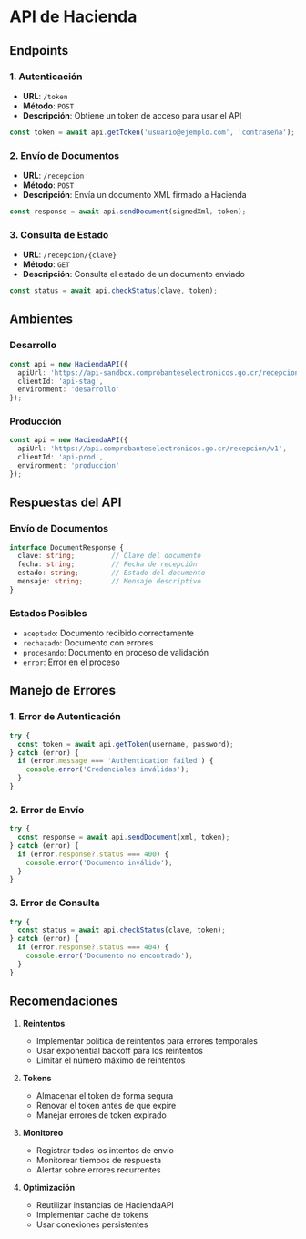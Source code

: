 # API de Hacienda

## Endpoints

### 1. Autenticación
- **URL**: `/token`
- **Método**: `POST`
- **Descripción**: Obtiene un token de acceso para usar el API

```typescript
const token = await api.getToken('usuario@ejemplo.com', 'contraseña');
```

### 2. Envío de Documentos
- **URL**: `/recepcion`
- **Método**: `POST`
- **Descripción**: Envía un documento XML firmado a Hacienda

```typescript
const response = await api.sendDocument(signedXml, token);
```

### 3. Consulta de Estado
- **URL**: `/recepcion/{clave}`
- **Método**: `GET`
- **Descripción**: Consulta el estado de un documento enviado

```typescript
const status = await api.checkStatus(clave, token);
```

## Ambientes

### Desarrollo
```typescript
const api = new HaciendaAPI({
  apiUrl: 'https://api-sandbox.comprobanteselectronicos.go.cr/recepcion/v1',
  clientId: 'api-stag',
  environment: 'desarrollo'
});
```

### Producción
```typescript
const api = new HaciendaAPI({
  apiUrl: 'https://api.comprobanteselectronicos.go.cr/recepcion/v1',
  clientId: 'api-prod',
  environment: 'produccion'
});
```

## Respuestas del API

### Envío de Documentos
```typescript
interface DocumentResponse {
  clave: string;         // Clave del documento
  fecha: string;         // Fecha de recepción
  estado: string;        // Estado del documento
  mensaje: string;       // Mensaje descriptivo
}
```

### Estados Posibles
- `aceptado`: Documento recibido correctamente
- `rechazado`: Documento con errores
- `procesando`: Documento en proceso de validación
- `error`: Error en el proceso

## Manejo de Errores

### 1. Error de Autenticación
```typescript
try {
  const token = await api.getToken(username, password);
} catch (error) {
  if (error.message === 'Authentication failed') {
    console.error('Credenciales inválidas');
  }
}
```

### 2. Error de Envío
```typescript
try {
  const response = await api.sendDocument(xml, token);
} catch (error) {
  if (error.response?.status === 400) {
    console.error('Documento inválido');
  }
}
```

### 3. Error de Consulta
```typescript
try {
  const status = await api.checkStatus(clave, token);
} catch (error) {
  if (error.response?.status === 404) {
    console.error('Documento no encontrado');
  }
}
```

## Recomendaciones

1. **Reintentos**
   - Implementar política de reintentos para errores temporales
   - Usar exponential backoff para los reintentos
   - Limitar el número máximo de reintentos

2. **Tokens**
   - Almacenar el token de forma segura
   - Renovar el token antes de que expire
   - Manejar errores de token expirado

3. **Monitoreo**
   - Registrar todos los intentos de envío
   - Monitorear tiempos de respuesta
   - Alertar sobre errores recurrentes

4. **Optimización**
   - Reutilizar instancias de HaciendaAPI
   - Implementar caché de tokens
   - Usar conexiones persistentes
